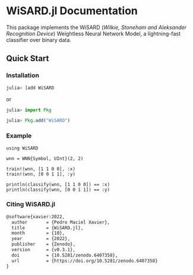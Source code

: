 # WiSARD.jl Documentation

This package implements the WiSARD (*Wilkie, Stoneham and Aleksander Recognition Device*) Weightless Neural Network Model, a lightning-fast classifier over binary data.

## Quick Start

### Installation

```julia
julia> ]add WiSARD
```

or

```julia
julia> import Pkg

julia> Pkg.add("WiSARD")
```

### Example

```@example quick-start
using WiSARD

wnn = WNN{Symbol, UInt}(2, 2)

train!(wnn, [1 1 0 0], :x)
train!(wnn, [0 0 1 1], :y)

println(classify(wnn, [1 1 0 0]) == :x)
println(classify(wnn, [0 0 1 1]) == :y)
```

### Citing WiSARD.jl

```tex
@software{xavier:2022,
  author       = {Pedro Maciel Xavier},
  title        = {WiSARD.jl},
  month        = {10},
  year         = {2022},
  publisher    = {Zenodo},
  version      = {v0.3.1},
  doi          = {10.5281/zenodo.6407358},
  url          = {https://doi.org/10.5281/zenodo.6407358}
}
```
